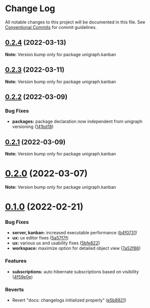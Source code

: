 # Change Log

All notable changes to this project will be documented in this file.
See [Conventional Commits](https://conventionalcommits.org) for commit guidelines.

## [0.2.4](https://github.com/unigraph-dev/unigraph-dev/compare/v0.2.3...v0.2.4) (2022-03-13)

**Note:** Version bump only for package unigraph.kanban





## [0.2.3](https://github.com/unigraph-dev/unigraph-dev/compare/v0.2.2...v0.2.3) (2022-03-11)

**Note:** Version bump only for package unigraph.kanban





## [0.2.2](https://github.com/unigraph-dev/unigraph-dev/compare/v0.2.1...v0.2.2) (2022-03-09)


### Bug Fixes

* **packages:** package declaration now independent from unigraph versioning ([141bd18](https://github.com/unigraph-dev/unigraph-dev/commit/141bd18adb1734db6b3d0280e0bd1104feca1adf))





## [0.2.1](https://github.com/unigraph-dev/unigraph-dev/compare/v0.2.0...v0.2.1) (2022-03-09)

**Note:** Version bump only for package unigraph.kanban





# [0.2.0](https://github.com/unigraph-dev/unigraph-dev/compare/v0.1.0...v0.2.0) (2022-03-07)

**Note:** Version bump only for package unigraph.kanban





# [0.1.0](https://github.com/unigraph-dev/unigraph-dev/compare/v0.1.10...v0.1.0) (2022-02-21)


### Bug Fixes

* **server, kanban:** increased executable performance ([b4f0731](https://github.com/unigraph-dev/unigraph-dev/commit/b4f0731dca1d94a6c909506b208f5ede47f86684))
* **ux:** ux editor fixes ([5a57f7f](https://github.com/unigraph-dev/unigraph-dev/commit/5a57f7f35c71c159bb9b6d3c881979933eb0d78a))
* **ux:** various ux and usability fixes ([5bfe822](https://github.com/unigraph-dev/unigraph-dev/commit/5bfe82223030037df4ff2d6bcfdd5959b28978b7))
* **workspace:** maximize option for detailed object view ([7a52f86](https://github.com/unigraph-dev/unigraph-dev/commit/7a52f866dc3431f0e8e0a610f480b8ae62aa5f52))


### Features

* **subscriptions:** auto hibernate subscriptions based on visibility ([4f59e0e](https://github.com/unigraph-dev/unigraph-dev/commit/4f59e0e20c28c457b94c6a8076e4f84e9fae0443))


### Reverts

* Revert "docs: changelogs initialized properly" ([e5b8921](https://github.com/unigraph-dev/unigraph-dev/commit/e5b89215d19fb7478cd76898e6473544f21c773e))
